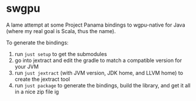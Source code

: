 # swgpu

A lame attempt at some Project Panama bindings to wgpu-native
for Java (where my real goal is Scala, thus the name).

To generate the bindings:
1. run `just setup` to get the submodules
2. go into jextract and edit the gradle to match a compatible version for your JVM
3. run `just jextract` (with JVM version, JDK home, and LLVM home) to create the jextract tool
4. run `just package` to generate the bindings, build the library, and get it all in a nice zip file ig